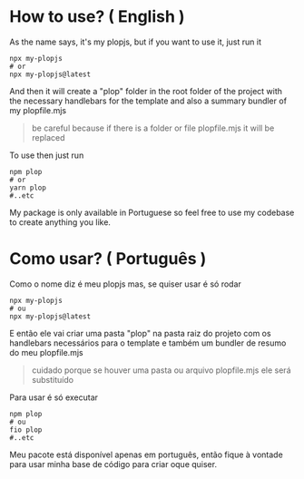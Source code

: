 # How to use? ( English )

As the name says, it's my plopjs, but if you want to use it, just run it

```shell
npx my-plopjs
# or
npx my-plopjs@latest
```

And then it will create a "plop" folder in the root folder of the project with the necessary handlebars for the template and also a summary bundler of my plopfile.mjs

> be careful because if there is a folder or file plopfile.mjs it will be replaced

To use then just run

```shell
npm plop
# or
yarn plop
#..etc
```

My package is only available in Portuguese so feel free to use my codebase to create anything you like.

# Como usar? ( Português )

Como o nome diz é meu plopjs mas, se quiser usar é só rodar

```shell
npx my-plopjs
# ou
npx my-plopjs@latest
```

E então ele vai criar uma pasta "plop" na pasta raiz do projeto com os handlebars necessários para o template e também um bundler de resumo do meu plopfile.mjs

> cuidado porque se houver uma pasta ou arquivo plopfile.mjs ele será substituído

Para usar é só executar

```shell
npm plop
# ou
fio plop
#..etc
```

Meu pacote está disponível apenas em português, então fique à vontade para usar minha base de código para criar oque quiser.
